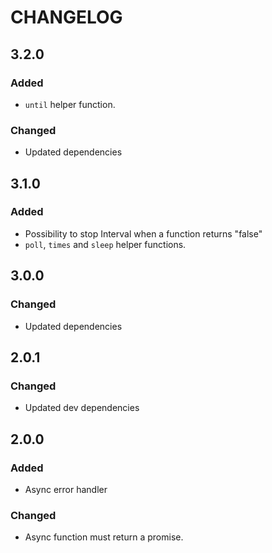 # CHANGELOG

## 3.2.0
### Added
- ``until`` helper function.
### Changed
- Updated dependencies

## 3.1.0
### Added
- Possibility to stop Interval when a function returns "false"
- ``poll``, ``times`` and ``sleep`` helper functions.

## 3.0.0
### Changed
- Updated dependencies

## 2.0.1
### Changed
- Updated dev dependencies

## 2.0.0
### Added
- Async error handler

### Changed
- Async function must return a promise.